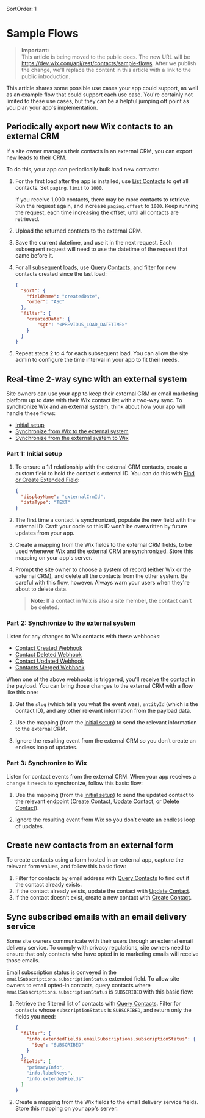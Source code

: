 SortOrder: 1
# Sample Flows

<blockquote class="important">

__Important:__  
This article is being moved to the public docs.
The new URL will be <https://dev.wix.com/api/rest/contacts/sample-flows>.
After we publish the change,
we'll replace the content in this article with a link to the public introduction.

</blockquote>

This article shares some possible use cases your app could support,
as well as an example flow that could support each use case.
You're certainly not limited to these use cases,
but they can be a helpful jumping off point
as you plan your app's implementation.

## Periodically export new Wix contacts to an external CRM

If a site owner manages their contacts in an external CRM,
you can export new leads to their CRM.

To do this, your app can periodically bulk load new contacts:

1. For the first load after the app is installed, use
    [List Contacts][list-contacts] to get all contacts.
    Set `paging.limit` to `1000`.

    If you receive 1,000 contacts, there may be more contacts to retrieve.
    Run the request again, and increase `paging.offset` to `1000`.
    Keep running the request, each time increasing the offset,
    until all contacts are retrieved.

2. Upload the returned contacts to the external CRM.

3. Save the current datetime, and use it in the next request.
    Each subsequent request will need to use the datetime
    of the request that came before it.

4. For all subsequent loads, use [Query Contacts][query-contacts],
    and filter for new contacts created since the last load:

    ```json
    {
      "sort": {
        "fieldName": "createdDate",
        "order": "ASC"
      },
      "filter": {
        "createdDate": {
            "$gt": "<PREVIOUS_LOAD_DATETIME>"
        }
      }
    }
    ```

5. Repeat steps 2 to 4 for each subsequent load.
    You can allow the site admin to configure the time interval in your app
    to fit their needs.

## Real-time 2-way sync with an external system

Site owners can use your app
to keep their external CRM or email marketing platform up to date
with their Wix contact list with a two-way sync.
To synchronize Wix and an external system,
think about how your app will handle these flows:

- [Initial setup][initial-setup]
- [Synchronize from Wix to the external system][sync-to-external]
- [Synchronize from the external system to Wix][sync-to-wix]

### Part 1: Initial setup

1. To ensure a 1:1 relationship with the external CRM contacts,
    create a custom field to hold the contact's external ID.
    You can do this with
    [Find or Create Extended Field][find-create-field]:

    ```json
    {
      "displayName": "externalCrmId",
      "dataType": "TEXT"
    }
    ```

2. The first time a contact is synchronized,
    populate the new field with the external ID.
    Craft your code so this ID won’t be overwritten
    by future updates from your app.

3. Create a mapping from the Wix fields to the external CRM fields,
    to be used whenever Wix and the external CRM are synchronized.
    Store this mapping on your app's server.

4. Prompt the site owner to choose a system of record
    (either Wix or the external CRM),
    and delete all the contacts from the other system.
    Be careful with this flow, however.
    Always warn your users when they're about to delete data.

    > **Note:**
    > If a contact in Wix is also a site member, the contact can't be deleted.

### Part 2: Synchronize to the external system

Listen for any changes to Wix contacts with these webhooks:

- [Contact Created Webhook][hook-contact-created]
- [Contact Deleted Webhook][hook-contact-deleted]
- [Contact Updated Webhook][hook-contact-updated]
- [Contacts Merged Webhook][hook-contacts-merged]

When one of the above webhooks is triggered,
you'll receive the contact in the payload.
You can bring those changes to the external CRM with a flow like this one:

1. Get the `slug` (which tells you what the event was),
    `entityId` (which is the contact ID),
    and any other relevant information from the payload data.

2. Use the mapping (from the [initial setup][initial-setup])
    to send the relevant information to the external CRM.

3. Ignore the resulting event from the external CRM
    so you don’t create an endless loop of updates.

### Part 3: Synchronize to Wix

Listen for contact events from the external CRM.
When your app receives a change it needs to synchronize,
follow this basic flow:

1. Use the mapping (from the [initial setup][initial-setup])
    to send the updated contact to the relevant endpoint
    ([Create Contact][create-contact], [Update Contact][delete-contact],
    or [Delete Contact][update-contact]).

2. Ignore the resulting event from Wix
    so you don’t create an endless loop of updates.

## Create new contacts from an external form

To create contacts using a form hosted in an external app,
capture the relevant form values, and follow this basic flow:

1. Filter for contacts by email address
    with [Query Contacts][query-contacts]
    to find out if the contact already exists.
2. If the contact already exists,
    update the contact with
    [Update Contact][update-contact].
3. If the contact doesn’t exist,
    create a new contact with
    [Create Contact][create-contact].

## Sync subscribed emails with an email delivery service

Some site owners communicate with their users
through an external email delivery service.
To comply with privacy regulations,
site owners need to ensure that only contacts
who have opted in to marketing emails will receive those emails.

Email subscription status is conveyed in the
`emailSubscriptions.subscriptionStatus` extended field.
To allow site owners to email opted-in contacts,
query contacts where `emailSubscriptions.subscriptionStatus` is `SUBSCRIBED`
with this basic flow:

1. Retrieve the filtered list of contacts with [Query Contacts][query-contacts].
    Filter for contacts whose `subscriptionStatus` is `SUBSCRIBED`,
    and return only the fields you need:

    ```json
    {
      "filter": {
        "info.extendedFields.emailSubscriptions.subscriptionStatus": {
          "$eq": "SUBSCRIBED"
        }
      },
      "fields": [
        "primaryInfo",
        "info.labelKeys",
        "info.extendedFields"
      ]
    }
    ```

2. Create a mapping from the Wix fields to the email delivery service fields.
    Store this mapping on your app's server.

[list-contacts]: https://dev.wix.com/api/rest/contacts/contacts/contacts-v4/list-contacts
[query-contacts]: https://dev.wix.com/api/rest/contacts/contacts/contacts-v4/query-contacts
[find-create-field]: https://dev.wix.com/api/rest/contacts/extended-fields/find-or-create-extended-field
[create-contact]: https://dev.wix.com/api/rest/contacts/contacts/contacts-v4/create-contact
[delete-contact]: https://dev.wix.com/api/rest/contacts/contacts/contacts-v4/delete-contact
[update-contact]: https://dev.wix.com/api/rest/contacts/contacts/contacts-v4/update-contact

[hook-contact-created]: https://dev.wix.com/api/rest/contacts/contacts/contacts-v4/contact-created-webhook
[hook-contact-deleted]: https://dev.wix.com/api/rest/contacts/contacts/contacts-v4/contact-deleted-webhook
[hook-contact-updated]: https://dev.wix.com/api/rest/contacts/contacts/contacts-v4/contact-changed-webhook
[hook-contacts-merged]: https://dev.wix.com/api/rest/contacts/contacts/contacts-v4/contact-merged-webhook

[initial-setup]: #part-1-initial-setup
[sync-to-external]: #part-2-synchronize-to-the-external-system
[sync-to-wix]: #part-3-synchronize-to-wix
